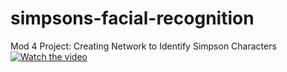 # simpsons-facial-recognition
Mod 4 Project: Creating Network to Identify Simpson Characters
[![Watch the video](https://raw.github.com/GabLeRoux/WebMole/master/ressources/WebMole_Youtube_Video.png)](https://www.youtube.com/watch?v=531vqD6egMs&feature=youtu.be)

